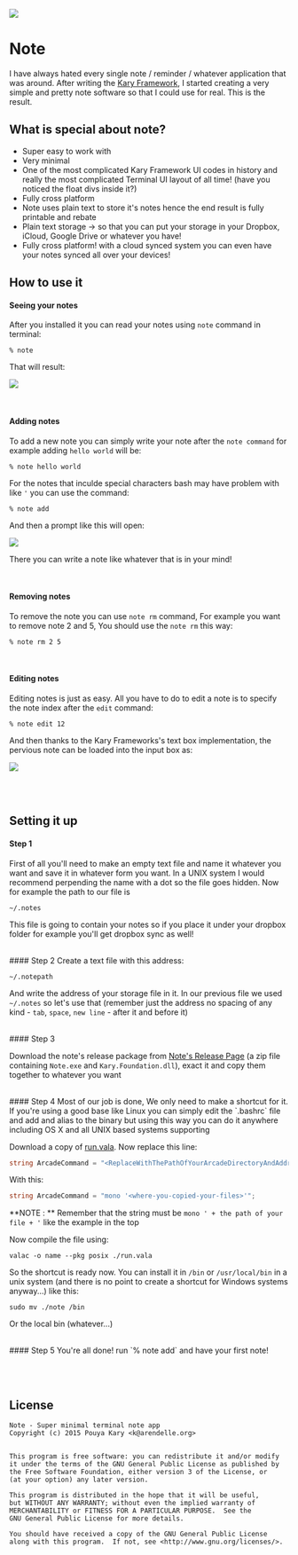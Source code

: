 
![](http://kary.us/GitHubWideImages/note/screen.png) 

# Note

I have always hated every single note / reminder / whatever application that was around. After writing the [Kary Framework](https://github.com/karyfoundation/framework-base), I started creating a very simple and pretty note software so that I could use for real. This is the result. 

## What is special about note?

- Super easy to work with
- Very minimal
- One of the most complicated Kary Framework UI codes in history and really the most complicated Terminal UI layout of all time! (have you noticed the float divs inside it?)
- Fully cross platform
- Note uses plain text to store it's notes hence the end result is fully printable and rebate
- Plain text storage &rightarrow; so that you can put your storage in your Dropbox, iCloud, Google Drive or whatever you have!
- Fully cross platform! with a cloud synced system you can even have your notes synced all over your devices!

## How to use it

#### Seeing your notes

After you installed it you can read your notes using `note` command in terminal:

```
% note
```

That will result:

![](http://kary.us/GitHubWideImages/note/screen.png) 

<br/>

#### Adding notes

To add a new note you can simply write your note after the `note command` for example adding `hello world` will be:

```
% note hello world
```

For the notes that inculde special characters bash may have problem with like `'` you can use the command:

```
% note add
```

And then a prompt like this will open:

![](http://kary.us/GitHubWideImages/note/add.png) 

There you can write a note like whatever that is in your mind!

<br/>

#### Removing notes
To remove the note you can use `note rm` command, For example you want to remove note 2 and 5, You should use the `note rm` this way:

```
% note rm 2 5
```

<br/>

#### Editing notes
Editing notes is just as easy. All you have to do to edit a note is to specify the note index after the `edit` command:

```
% note edit 12
```

And then thanks to the Kary Frameworks's text box implementation, the pervious note can be loaded into the input box as:

![](http://kary.us/GitHubWideImages/note/edit.png) 



<br><br>

## Setting it up
#### Step 1
First of all you'll need to make an empty text file and name it whatever you want and save it in whatever form you want. In a UNIX system I would recommend perpending the name with a dot so the file goes hidden. Now for example the path to our file is 

```
~/.notes
```

This file is going to contain your notes so if you place it under your dropbox folder for example you'll get dropbox sync as well!

<br/>
#### Step 2
Create a text file with this address:

```
~/.notepath
```
And write the address of your storage file in it. In our previous file we used `~/.notes` so let's use that (remember just the address no spacing of any kind - `tab`, `space`, `new line` - after it and before it)

<br/>
#### Step 3

Download the note's release package from [Note's Release Page](https://github.com/pmkary/note/releases) (a zip file containing `Note.exe` and `Kary.Foundation.dll`), exact it and copy them together to whatever you want

<br/>
#### Step 4
Most of our job is done, We only need to make a shortcut for it. If you're using a good base like Linux you can simply edit the `.bashrc` file and add and alias to the binary but using this way you can do it anywhere including OS X and all UNIX based systems supporting 

Download a copy of [run.vala](https://github.com/pmkary/run). Now replace this line:

```C#
string ArcadeCommand = "<ReplaceWithThePathOfYourArcadeDirectoryAndAddress>";
```

With this:

```C#
string ArcadeCommand = "mono '<where-you-copied-your-files>'";
```

**NOTE : ** Remember that the string must be `mono ' + the path of your file + '` like the example in the top

Now compile the file using:

```
valac -o name --pkg posix ./run.vala
```

So the shortcut is ready now. You can install it in `/bin` or `/usr/local/bin` in a unix system (and there is no point to create a shortcut for Windows systems anyway...) like this:

```
sudo mv ./note /bin
```

Or the local bin (whatever...)

<br />
#### Step 5
You're all done! run `% note add` and have your first note!

<br><br>

## License

```
Note - Super minimal terminal note app
Copyright (c) 2015 Pouya Kary <k@arendelle.org>


This program is free software: you can redistribute it and/or modify
it under the terms of the GNU General Public License as published by
the Free Software Foundation, either version 3 of the License, or
(at your option) any later version.

This program is distributed in the hope that it will be useful,
but WITHOUT ANY WARRANTY; without even the implied warranty of
MERCHANTABILITY or FITNESS FOR A PARTICULAR PURPOSE.  See the
GNU General Public License for more details.

You should have received a copy of the GNU General Public License
along with this program.  If not, see <http://www.gnu.org/licenses/>.
```


